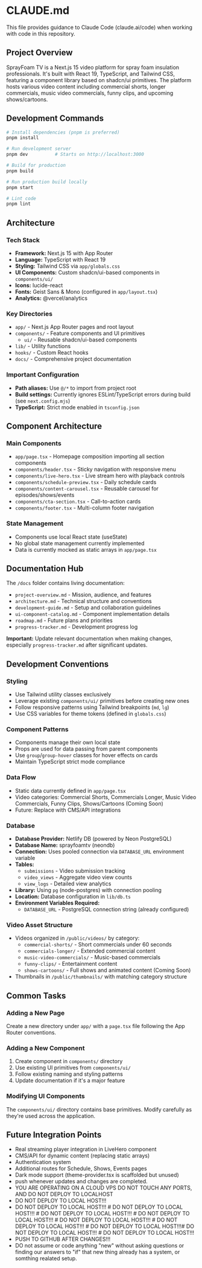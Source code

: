 # CLAUDE.md

This file provides guidance to Claude Code (claude.ai/code) when working with code in this repository.

## Project Overview

SprayFoam TV is a Next.js 15 video platform for spray foam insulation professionals. It's built with React 19, TypeScript, and Tailwind CSS, featuring a component library based on shadcn/ui primitives. The platform hosts various video content including commercial shorts, longer commercials, music video commercials, funny clips, and upcoming shows/cartoons.

## Development Commands

```bash
# Install dependencies (pnpm is preferred)
pnpm install

# Run development server
pnpm dev          # Starts on http://localhost:3000

# Build for production
pnpm build

# Run production build locally
pnpm start

# Lint code
pnpm lint
```

## Architecture

### Tech Stack
- **Framework:** Next.js 15 with App Router
- **Language:** TypeScript with React 19
- **Styling:** Tailwind CSS via `app/globals.css`
- **UI Components:** Custom shadcn/ui-based components in `components/ui/`
- **Icons:** lucide-react
- **Fonts:** Geist Sans & Mono (configured in `app/layout.tsx`)
- **Analytics:** @vercel/analytics

### Key Directories
- `app/` - Next.js App Router pages and root layout
- `components/` - Feature components and UI primitives
  - `ui/` - Reusable shadcn/ui-based components
- `lib/` - Utility functions
- `hooks/` - Custom React hooks
- `docs/` - Comprehensive project documentation

### Important Configuration
- **Path aliases:** Use `@/*` to import from project root
- **Build settings:** Currently ignores ESLint/TypeScript errors during build (see `next.config.mjs`)
- **TypeScript:** Strict mode enabled in `tsconfig.json`

## Component Architecture

### Main Components
- `app/page.tsx` - Homepage composition importing all section components
- `components/header.tsx` - Sticky navigation with responsive menu
- `components/live-hero.tsx` - Live stream hero with playback controls
- `components/schedule-preview.tsx` - Daily schedule cards
- `components/content-carousel.tsx` - Reusable carousel for episodes/shows/events
- `components/cta-section.tsx` - Call-to-action cards
- `components/footer.tsx` - Multi-column footer navigation

### State Management
- Components use local React state (useState)
- No global state management currently implemented
- Data is currently mocked as static arrays in `app/page.tsx`

## Documentation Hub

The `/docs` folder contains living documentation:
- `project-overview.md` - Mission, audience, and features
- `architecture.md` - Technical structure and conventions
- `development-guide.md` - Setup and collaboration guidelines
- `ui-component-catalog.md` - Component implementation details
- `roadmap.md` - Future plans and priorities
- `progress-tracker.md` - Development progress log

**Important:** Update relevant documentation when making changes, especially `progress-tracker.md` after significant updates.

## Development Conventions

### Styling
- Use Tailwind utility classes exclusively
- Leverage existing `components/ui/` primitives before creating new ones
- Follow responsive patterns using Tailwind breakpoints (`md`, `lg`)
- Use CSS variables for theme tokens (defined in `globals.css`)

### Component Patterns
- Components manage their own local state
- Props are used for data passing from parent components
- Use `group`/`group-hover` classes for hover effects on cards
- Maintain TypeScript strict mode compliance

### Data Flow
- Static data currently defined in `app/page.tsx`
- Video categories: Commercial Shorts, Commercials Longer, Music Video Commercials, Funny Clips, Shows/Cartoons (Coming Soon)
- Future: Replace with CMS/API integrations

### Database
- **Database Provider:** Netlify DB (powered by Neon PostgreSQL)
- **Database Name:** sprayfoamtv (neondb)
- **Connection:** Uses pooled connection via `DATABASE_URL` environment variable
- **Tables:**
  - `submissions` - Video submission tracking
  - `video_views` - Aggregate video view counts
  - `view_logs` - Detailed view analytics
- **Library:** Using `pg` (node-postgres) with connection pooling
- **Location:** Database configuration in `lib/db.ts`
- **Environment Variables Required:**
  - `DATABASE_URL` - PostgreSQL connection string (already configured)

### Video Asset Structure
- Videos organized in `/public/videos/` by category:
  - `commercial-shorts/` - Short commercials under 60 seconds
  - `commercials-longer/` - Extended commercial content
  - `music-video-commercials/` - Music-based commercials
  - `funny-clips/` - Entertainment content
  - `shows-cartoons/` - Full shows and animated content (Coming Soon)
- Thumbnails in `/public/thumbnails/` with matching category structure

## Common Tasks

### Adding a New Page
Create a new directory under `app/` with a `page.tsx` file following the App Router conventions.

### Adding a New Component
1. Create component in `components/` directory
2. Use existing UI primitives from `components/ui/`
3. Follow existing naming and styling patterns
4. Update documentation if it's a major feature

### Modifying UI Components
The `components/ui/` directory contains base primitives. Modify carefully as they're used across the application.

## Future Integration Points
- Real streaming player integration in LiveHero component
- CMS/API for dynamic content (replacing static arrays)
- Authentication system
- Additional routes for Schedule, Shows, Events pages
- Dark mode support (theme-provider.tsx is scaffolded but unused)
- push whenever updates and changes are completed.
- YOU ARE OPERATING ON A CLOUD VPS DO NOT TOUCH ANY PORTS, AND DO NOT DEPLOY TO LOCALHOST
- DO NOT DEPLOY TO LOCAL HOST!!!
- DO NOT DEPLOY TO LOCAL HOST!!! # DO NOT DEPLOY TO LOCAL HOST!!! # DO NOT DEPLOY TO LOCAL HOST!!! # DO NOT DEPLOY TO LOCAL HOST!!! # DO NOT DEPLOY TO LOCAL HOST!!! # DO NOT DEPLOY TO LOCAL HOST!!! # DO NOT DEPLOY TO LOCAL HOST!!!# DO NOT DEPLOY TO LOCAL HOST!!! # DO NOT DEPLOY TO LOCAL HOST!!!
- PUSH TO GITHUB AFTER CHANGES!!!
- DO not assume or code anything "new" without asking questions or finding our answers to "if" that new thing already has a system, or somthing realated setup.